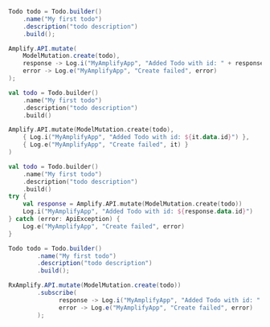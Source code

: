 <amplify-block-switcher>
<amplify-block name="Java">

```java
Todo todo = Todo.builder()
    .name("My first todo")
    .description("todo description")
    .build();

Amplify.API.mutate(
    ModelMutation.create(todo),
    response -> Log.i("MyAmplifyApp", "Added Todo with id: " + response.getData().getId()),
    error -> Log.e("MyAmplifyApp", "Create failed", error)
);
```

</amplify-block>
<amplify-block name="Kotlin - Callbacks">

```kotlin
val todo = Todo.builder()
    .name("My first todo")
    .description("todo description")
    .build()

Amplify.API.mutate(ModelMutation.create(todo),
    { Log.i("MyAmplifyApp", "Added Todo with id: ${it.data.id}") },
    { Log.e("MyAmplifyApp", "Create failed", it) }
)
```

</amplify-block>
<amplify-block name="Kotlin - Coroutines (Beta)">

```kotlin
val todo = Todo.builder()
    .name("My first todo")
    .description("todo description")
    .build()
try {
    val response = Amplify.API.mutate(ModelMutation.create(todo))
    Log.i("MyAmplifyApp", "Added Todo with id: ${response.data.id}")
} catch (error: ApiException) {
    Log.e("MyAmplifyApp", "Create failed", error)
}
```

</amplify-block>
<amplify-block name="RxJava">

```java
Todo todo = Todo.builder()
        .name("My first todo")
        .description("todo description")
        .build();

RxAmplify.API.mutate(ModelMutation.create(todo))
        .subscribe(
              response -> Log.i("MyAmplifyApp", "Added Todo with id: " + response.getData().getId()),
              error -> Log.e("MyAmplifyApp", "Create failed", error)
        );
```

</amplify-block>
</amplify-block-switcher>

